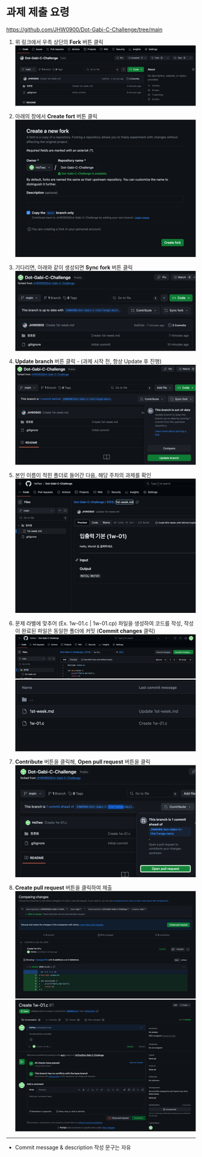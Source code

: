 # 과제 제출 요령
https://github.com/JHW0900/Dot-Gabi-C-Challenge/tree/main

1. 위 링크에서 우측 상단의 **Fork** 버튼 클릭
![alt text](res/image.png)

2. 아래의 창에서 **Create fort** 버튼 클릭
![alt text](res/image-1.png)

3. 기다리면, 아래와 같이 생성되면 **Sync fork** 버튼 클릭
![alt text](res/image-3.png)

4. **Update branch** 버튼 클릭 - (과제 시작 전, 항상 Update 후 진행)
![alt text](res/image-5.png)

5. 본인 이름이 적힌 폴더로 들어간 다음, 해당 주차의 과제를 확인
![alt text](res/image-6.png)

6. 문제 라벨에 맞추어 (Ex. 1w-01.c | 1w-01.cp) 파일을 생성하여 코드를 작성, 작성이 완료된 파일은 동일한 폴더에 커밋 (**Commit changes** 클릭)
![alt text](res/image-7.png)
![alt text](res/image-8.png)

7. **Contribute** 버튼을 클릭해, **Open pull request** 버튼을 클릭
![alt text](res/image-9.png)

8. **Create pull request** 버튼을 클릭하여 제출
![alt text](res/image-10.png)
![alt text](res/image-11.png)

---

* Commit message & description 작성 문구는 자유